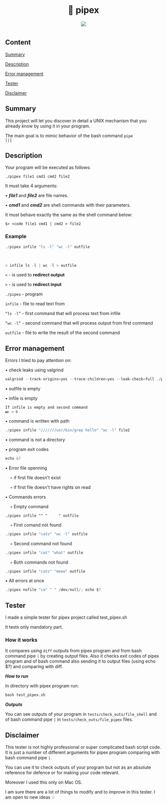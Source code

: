 <h1 align="center">💈 pipex</h1>
<div style="display: flex; justify-content: center; column-gap: 10px">
<span>
	<img src="https://img.shields.io/badge/language-00599C?logo=C&?logoWidth=40&logoColor=white&style=for-the-badge">
</span>
</div>
<div style="height: 10px"></div>

## Content

[Summary](https://github.com/D-Dashka/pipex#summary)

[Description](https://github.com/D-Dashka/pipex#Description)

[Error management](https://github.com/D-Dashka/pipex#error-management)

[Tester](https://github.com/D-Dashka/pipex#tester)

[Disclaimer](https://github.com/D-Dashka/pipex#disclaimer)

## Summary

This project will let you discover in detail a UNIX mechanism that you already know by using it in your program.

The main goal is to mimic behavior of the bash command <code>pipe [|]</code>

## Description

Your program will be executed as follows:

<code>./pipex file1 cmd1 cmd2 file2</code>

It must take 4 arguments:

• ***file1*** and ***file2*** are file names.

• ***cmd1*** and ***cmd2*** are shell commands with their parameters.

It must behave exactly the same as the shell command below:

<code>$> <code file1 cmd1 | cmd2 > file2</code>

### Example
```c
./pipex infile "ls -l" "wc -l" outfile
```
<br>

```c
< infile ls -l | wc -l > outfile
```

`<` - is used to **redirect output**

`>` - is used to **redirect input**

`./pipex` - program

`infile` - file to read text from

`“ls -l”` - first command that will process text from infile

`“wc -l”` - second command that will process output from first command

`outfile` - file to write the result of the second command

## Error management

Errors I tried to pay attention on:

• check leaks using valgrind
```c
valgrind --track-origins=yes --trace-children=yes --leak-check=full ./pipex [args]
```
• outfile is empty

• infile is empty
    
<code>If infile is empty and second command ***`wc`*** → `0`</code>
    
• command is written with path
```c
./pipex infile "///////usr/bin/grep hello" "wc -l" file2
```
• command is not a directory

• program exit codes
```c  
echo &?
```
• Error file openning

&nbsp;&nbsp;&nbsp;&nbsp;◦ if first file doesn't exist

&nbsp;&nbsp;&nbsp;&nbsp;◦ if first file doesn't have rights on read

• Commands errors
    
&nbsp;&nbsp;&nbsp;&nbsp;◦ Empty command
```
./pipex infile "" "     " outfile
```
&nbsp;&nbsp;&nbsp;&nbsp;◦ First comand not found

```c
./pipex infile "cats" "wc -l" outfile
```
&nbsp;&nbsp;&nbsp;&nbsp;◦ Second command not found
```c
./pipex infile "cat" "what" outfile
```
&nbsp;&nbsp;&nbsp;&nbsp;◦ Both commands not found
```c
./pipex infile "cats" "meow" outfile
```
• All errors at once
```c
./pipex nofile "ca" " " /dev/null/; echo $?
```
## Tester

I made a simple tester for pipex project called test_pipex.sh
		
It tests only mandatory part.

### How it works

It compares using <code>diff</code> outputs from pipex program and from bash command pipe <code>|</code> by creating output files. 
Also it checks exit codes of pipex program and of bash command also sending it to output files (using echo $?) and comparing with diff.

***How to run***

In directory with pipex program run:
```c
bash test_pipex.sh
```
***Outputs***

You can see outputs of your program in <code>tests/check_outs/file_shell</code> and of bash command pipe <code>|</code> in <code>tests/check_outs/file_pipex</code> files.

## Disclaimer

This tester is not highly professional or super complicated bash script code. It is just a number of different arguments for pipex program comparing with bash command pipe <code>|</code>.

You can use it to check outputs of your program but not as an absolute reference for defence or for making your code relevant.

Moreover I used this only on Mac OS.

I am sure there are a lot of things to modify and to improve in this tester. I am open to new ideas 💡

